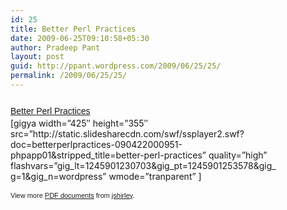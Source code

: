 ```yaml
---
id: 25
title: Better Perl Practices
date: 2009-06-25T09:10:58+05:30
author: Pradeep Pant
layout: post
guid: http://ppant.wordpress.com/2009/06/25/25/
permalink: /2009/06/25/25/
---
```

<img style="visibility:hidden;width:0;height:0;" border="0" width="0" height="0" src="http://counters.gigya.com/wildfire/IMP/CXNID=2000002.0NXC/bHQ9MTI*NTkwMTIzMDcwMyZwdD*xMjQ1OTAxMjUzNTc4JnA9MTAxOTEmZD*mbj13b3JkcHJlc3MmZz*xJnQ9Jm89NDk*ZGYzYTRlOThkNGMwMTkxODMzYTgxZTdiMzgzNDMmb2Y9MA==.gif" />

<div style="width:425px;text-align:left;" id="__ss_1325024">
  <a style="font:14px Helvetica,Arial,Sans-serif;display:block;text-decoration:underline;margin:12px 0 3px;" href="http://www.slideshare.net/jshirley/better-perl-practices?type=powerpoint" title="Better Perl Practices">Better Perl Practices</a>[gigya width=&#8221;425&#8243; height=&#8221;355&#8243; src=&#8221;http://static.slidesharecdn.com/swf/ssplayer2.swf?doc=betterperlpractices-090422000951-phpapp01&stripped_title=better-perl-practices&#8221; quality=&#8221;high&#8221; flashvars=&#8221;gig_lt=1245901230703&gig_pt=1245901253578&gig_g=1&gig_n=wordpress&#8221; wmode=&#8221;tranparent&#8221; ]</p> 
  
  <div style="font-size:11px;font-family:tahoma,arial;height:26px;padding-top:2px;">
    View more <a style="text-decoration:underline;" href="http://www.slideshare.net/">PDF documents</a> from <a style="text-decoration:underline;" href="http://www.slideshare.net/jshirley">jshirley</a>.
  </div>
</div>